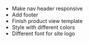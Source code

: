 - Make nav header responsive
- Add footer
- Finish product view template
- Style with different colors
- Different font for site logo
